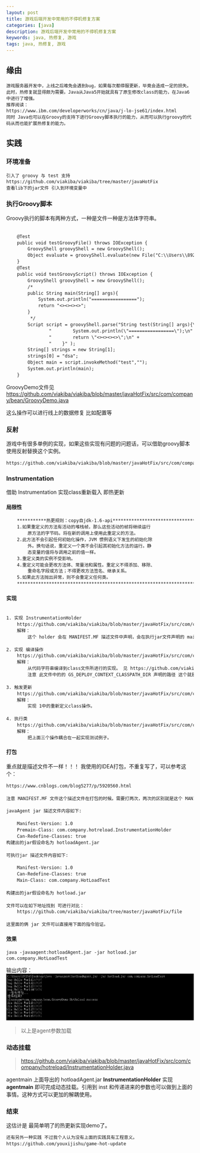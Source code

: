 ```yaml
---
layout: post
title: 游戏后端开发中常用的不停机修复方案
categories: [java]
description: 游戏后端开发中常用的不停机修复方案
keywords: java, 热修复, 游戏
tags: java, 热修复, 游戏
---
```


## 缘由

```
游戏服务器开发中，上线之后难免会遇到bug，如果每次都停服更新，毕竟会造成一定的损失。此时，热修复就显得颇为需要。Java从Java5开始就具有了原生修改class的能力，在Java6中进行了增强。
推荐阅读：
https://www.ibm.com/developerworks/cn/java/j-lo-jse61/index.html
同时 Java也可以在Groovy的支持下进行Groovy脚本执行的能力，从而可以执行groovy的代码从而也能扩展热修复的能力。
```

## 实践
### 环境准备

```
引入了 groovy 与 test 支持
https://github.com/viakiba/viakiba/tree/master/javaHotFix
查看lib下的jar文件 引入到环境变量中
```

### 执行Groovy脚本

Groovy执行的脚本有两种方式，一种是文件一种是方法体字符串。

```txt

    @Test
    public void testGroovyFile() throws IOException {
        GroovyShell groovyShell = new GroovyShell();
        Object evaluate = groovyShell.evaluate(new File("C:\\Users\\89264\\Desktop\\hotload\\src\\com\\company\\GroovyDemo.java"));
    }
    @Test
    public void testGroovyScript() throws IOException {
        GroovyShell groovyShell = new GroovyShell();
        /*
        public String main(String[] args){
            System.out.println("=================");
            return "<><><><>";
        }
         */
        Script script = groovyShell.parse("String test(String[] args){\n" +
                "        System.out.println(\"=================\");\n" +
                "        return \"<><><><>\";\n" +
                "    }" );
        String[] strings = new String[1];
        strings[0] = "dsa";
        Object main = script.invokeMethod("test","");
        System.out.println(main);
    }

```

GroovyDemo文件见 https://github.com/viakiba/viakiba/blob/master/javaHotFix/src/com/company/bean/GroovyDemo.java

这么操作可以进行线上的数据修复 比如配置等

### 反射

游戏中有很多单例的实现，如果这些实现有问题的问题话，可以借助groovy脚本使用反射替换这个实例。

```txt
https://github.com/viakiba/viakiba/blob/master/javaHotFix/src/com/company/ReflectionTest.java
```

### Instrumentation 
借助 Instrumentation 实现class重新载入 即热更新

#### 局限性
```txt
	***********热更规则：copy自jdk-1.6-api*******************************************************
	1.如果重定义的方法有活动的堆栈帧，那么这些活动的帧将继续运行
		原方法的字节码。将在新的调用上使用此重定义的方法。 
	2.此方法不会引起任何初始化操作，JVM 惯例语义下发生的初始化除
		外。换句话说，重定义一个类不会引起其初始化方法的运行。静
		态变量的值将与调用之前的值一样。 
	3.重定义类的实例不受影响。 
	4.重定义可能会更改方法体、常量池和属性。重定义不得添加、移除、
		重命名字段或方法；不得更改方法签名、继承关系。
	5.如果此方法抛出异常，则不会重定义任何类。 
	******************************************************************************************
```

#### 实现

```txt

1. 实现 InstrumentationHolder
    https://github.com/viakiba/viakiba/blob/master/javaHotFix/src/com/company/hotreload/InstrumentationHolder.java
    解释：
        这个 holder 会在 MANIFEST.MF 描述文件中声明，会在执行jar文件声明的 main 之前执行，执行这个方法的premain方法。此后此文件中的 Instrumentation 会在重新更换 class 的时候 在 HotReloadService 中使用。

2. 实现 编译操作
    https://github.com/viakiba/viakiba/blob/master/javaHotFix/src/com/company/hotreload/HotReloadTask.java
    解释：
        从代码字符串编译到class文件所进行的实现。 见 https://github.com/viakiba/viakiba/blob/master/javaHotFix/src/com/company/HotLoadTest.java 文件 第34行代码进行的实现。此时的字符串更新内容是写死在文件里的，其实也可以通过接口传进来 比如socket / rest 接口 等
        注意 此文件中的的 GS_DEPLOY_CONTEXT_CLASSPATH_DIR 声明的路径 这个就是 jar的执行路径 注意修改到自己上面。

3. 触发更新
    https://github.com/viakiba/viakiba/blob/master/javaHotFix/src/com/company/hotreload/HotReloadService.java
    解释：
        实现 1中的重新定义class操作。

4. 执行类
    https://github.com/viakiba/viakiba/blob/master/javaHotFix/src/com/company/hotreload/HotReloadTask.java
    解释：
        把上面三个操作耦合在一起实现测试例子。

```

#### 打包
重点就是描述文件不一样！！！
我使用的IDEA打包，不重复写了，可以参考这个：
```html
https://www.cnblogs.com/blog5277/p/5920560.html

注意 MANIFEST.MF 文件这个描述文件在打包的时候。需要打两次，两次的区别就是这个 MANIFEST.MF 描述文件不一样。

javaAgent jar 描述文件内容如下:

    Manifest-Version: 1.0
    Premain-Class: com.company.hotreload.InstrumentationHolder
    Can-Redefine-Classes: true
构建出的jar假设命名为 hotloadAgent.jar

可执行jar 描述文件内容如下:

    Manifest-Version: 1.0
    Can-Redefine-Classes: true
    Main-Class: com.company.HotLoadTest

构建出的jar假设命名为 hotload.jar

文件可以在如下地址找到 可进行对比：
    https://github.com/viakiba/viakiba/tree/master/javaHotFix/file

这里面的俩 jar 文件可以直接用下面的指令验证。
```

#### 效果

```shell
java -javaagent:hotloadAgent.jar -jar hotload.jar com.company.HotLoadTest
```
输出内容：
![hotfix](/images/post/202003/1.png)

> 以上是agent参数加载
### 动态挂载

> https://github.com/viakiba/viakiba/blob/master/javaHotFix/src/com/company/hotreload/InstrumentationHolder.java

agentmain 上面导出的 hotloadAgent.jar **InstrumentationHolder**  实现 **agentmain** 即可完成动态挂载。引用到 inst 和传递进来的参数也可以做到上面的事情。这种方式可以更加的解耦使用。

### 结束

这估计是 最简单明了的热更新实现demo了。
```txt
还有另外一种实践 不过我个人认为没有上面的实践具有工程意义。
https://github.com/youxijishu/game-hot-update
```
